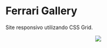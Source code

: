 # Ferrari Gallery
Site responsivo utilizando CSS Grid. <br>

<p align="center">
    <img windth="470" src="img/Ferrari.gif"